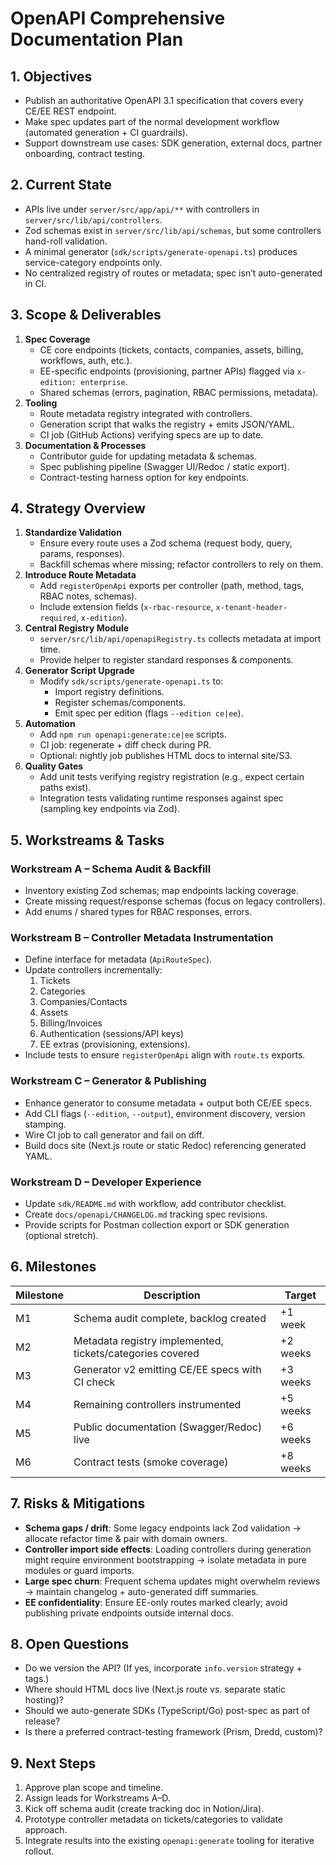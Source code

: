# OpenAPI Comprehensive Documentation Plan

## 1. Objectives
- Publish an authoritative OpenAPI 3.1 specification that covers every CE/EE REST endpoint.
- Make spec updates part of the normal development workflow (automated generation + CI guardrails).
- Support downstream use cases: SDK generation, external docs, partner onboarding, contract testing.

## 2. Current State
- APIs live under `server/src/app/api/**` with controllers in `server/src/lib/api/controllers`.
- Zod schemas exist in `server/src/lib/api/schemas`, but some controllers hand-roll validation.
- A minimal generator (`sdk/scripts/generate-openapi.ts`) produces service-category endpoints only.
- No centralized registry of routes or metadata; spec isn’t auto-generated in CI.

## 3. Scope & Deliverables
1. **Spec Coverage**
   - CE core endpoints (tickets, contacts, companies, assets, billing, workflows, auth, etc.).
   - EE-specific endpoints (provisioning, partner APIs) flagged via `x-edition: enterprise`.
   - Shared schemas (errors, pagination, RBAC permissions, metadata).
2. **Tooling**
   - Route metadata registry integrated with controllers.
   - Generation script that walks the registry + emits JSON/YAML.
   - CI job (GitHub Actions) verifying specs are up to date.
3. **Documentation & Processes**
   - Contributor guide for updating metadata & schemas.
   - Spec publishing pipeline (Swagger UI/Redoc / static export).
   - Contract-testing harness option for key endpoints.

## 4. Strategy Overview
1. **Standardize Validation**
   - Ensure every route uses a Zod schema (request body, query, params, responses).
   - Backfill schemas where missing; refactor controllers to rely on them.
2. **Introduce Route Metadata**
   - Add `registerOpenApi` exports per controller (path, method, tags, RBAC notes, schemas).
   - Include extension fields (`x-rbac-resource`, `x-tenant-header-required`, `x-edition`).
3. **Central Registry Module**
   - `server/src/lib/api/openapiRegistry.ts` collects metadata at import time.
   - Provide helper to register standard responses & components.
4. **Generator Script Upgrade**
   - Modify `sdk/scripts/generate-openapi.ts` to:
     - Import registry definitions.
     - Register schemas/components.
     - Emit spec per edition (flags `--edition ce|ee`).
5. **Automation**
   - Add `npm run openapi:generate:ce|ee` scripts.
   - CI job: regenerate + diff check during PR.
   - Optional: nightly job publishes HTML docs to internal site/S3.
6. **Quality Gates**
   - Add unit tests verifying registry registration (e.g., expect certain paths exist).
   - Integration tests validating runtime responses against spec (sampling key endpoints via Zod).

## 5. Workstreams & Tasks

### Workstream A – Schema Audit & Backfill
- Inventory existing Zod schemas; map endpoints lacking coverage.
- Create missing request/response schemas (focus on legacy controllers).
- Add enums / shared types for RBAC responses, errors.

### Workstream B – Controller Metadata Instrumentation
- Define interface for metadata (`ApiRouteSpec`).
- Update controllers incrementally:
  1. Tickets
  2. Categories
  3. Companies/Contacts
  4. Assets
  5. Billing/Invoices
  6. Authentication (sessions/API keys)
  7. EE extras (provisioning, extensions).
- Include tests to ensure `registerOpenApi` align with `route.ts` exports.

### Workstream C – Generator & Publishing
- Enhance generator to consume metadata + output both CE/EE specs.
- Add CLI flags (`--edition`, `--output`), environment discovery, version stamping.
- Wire CI job to call generator and fail on diff.
- Build docs site (Next.js route or static Redoc) referencing generated YAML.

### Workstream D – Developer Experience
- Update `sdk/README.md` with workflow, add contributor checklist.
- Create `docs/openapi/CHANGELOG.md` tracking spec revisions.
- Provide scripts for Postman collection export or SDK generation (optional stretch).

## 6. Milestones
| Milestone | Description | Target |
|-----------|-------------|--------|
| M1 | Schema audit complete, backlog created | +1 week |
| M2 | Metadata registry implemented, tickets/categories covered | +2 weeks |
| M3 | Generator v2 emitting CE/EE specs with CI check | +3 weeks |
| M4 | Remaining controllers instrumented | +5 weeks |
| M5 | Public documentation (Swagger/Redoc) live | +6 weeks |
| M6 | Contract tests (smoke coverage) | +8 weeks |

## 7. Risks & Mitigations
- **Schema gaps / drift**: Some legacy endpoints lack Zod validation → allocate refactor time & pair with domain owners.
- **Controller import side effects**: Loading controllers during generation might require environment bootstrapping → isolate metadata in pure modules or guard imports.
- **Large spec churn**: Frequent schema updates might overwhelm reviews → maintain changelog + auto-generated diff summaries.
- **EE confidentiality**: Ensure EE-only routes marked clearly; avoid publishing private endpoints outside internal docs.

## 8. Open Questions
- Do we version the API? (If yes, incorporate `info.version` strategy + tags.)
- Where should HTML docs live (Next.js route vs. separate static hosting)?
- Should we auto-generate SDKs (TypeScript/Go) post-spec as part of release?
- Is there a preferred contract-testing framework (Prism, Dredd, custom)?

## 9. Next Steps
1. Approve plan scope and timeline.
2. Assign leads for Workstreams A–D.
3. Kick off schema audit (create tracking doc in Notion/Jira).
4. Prototype controller metadata on tickets/categories to validate approach.
5. Integrate results into the existing `openapi:generate` tooling for iterative rollout.
